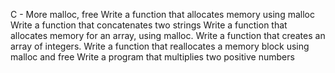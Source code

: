 C - More malloc, free
Write a function that allocates memory using malloc
Write a function that concatenates two strings
Write a function that allocates memory for an array, using malloc.
Write a function that creates an array of integers.
Write a function that reallocates a memory block using malloc and free
Write a program that multiplies two positive numbers
